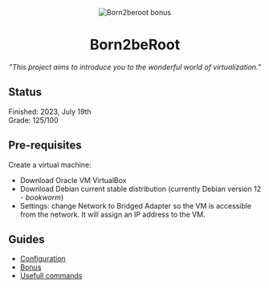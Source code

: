 <p align="center">
  <img src="https://github.com/thaisnishimoto/42-project-badges/blob/main/badges/born2berootm.png" alt="Born2beroot bonus"/>
</p>

<h1 align=center>
	<b>Born2beRoot</b>
</h1>

<p align="center"><i>"This project aims to introduce you to the wonderful world of virtualization."</i></p>  

<h2>
 Status
</h2>

Finished: 2023, July 19th <br>
Grade: 125/100

<h2>
 Pre-requisites
</h2>

Create a virtual machine: <br>
 - Download Oracle VM VirtualBox <br>
 - Download Debian current stable distribution (currently Debian version 12 - _bookworm_) <br>
 - Settings: change Network to Bridged Adapter so the VM is accessible from the network. It will assign an IP address to the VM. <br>

<h2>
 Guides
</h2>

 - [Configuration](https://github.com/thaisnishimoto/42sp_04_Born2beRoot/blob/master/guides/Configuration.md)
 - [Bonus](https://github.com/thaisnishimoto/42sp_04_Born2beRoot/blob/master/guides/Bonus.md)
 - [Usefull commands](https://github.com/thaisnishimoto/42sp_04_Born2beRoot/blob/master/guides/Usefull_commands.md)
